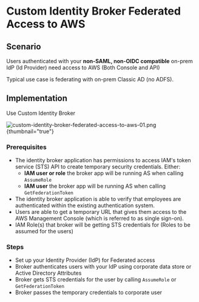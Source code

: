 # Custom Identity Broker Federated Access to AWS

## Scenario
Users authenticated with your **non-SAML, non-OIDC compatible** on-prem IdP (Id Provider) need access to AWS (Both Console and API)

Typical use case is federating with on-prem Classic AD (no ADFS).

## Implementation

Use Custom Identity Broker

![custom-identity-broker-federated-access-to-aws-01.png](custom-identity-broker-federated-access-to-aws-01.png) {thumbnail="true"}

### Prerequisites

* The identity broker application has permissions to access IAM's token service (STS) API to create temporary security credentials. Either: 
  * **IAM user or role** the broker app will be running AS when calling `AssumeRole`
  * **IAM user** the broker app will be running AS when calling `GetFederationToken`
* The identity broker application is able to verify that employees are authenticated within the existing authentication system. 
* Users are able to get a temporary URL that gives them access to the AWS Management Console (which is referred to as single sign-on).
* IAM Role(s) that broker will be getting STS credentials for (Roles to be assumed for the users)

### Steps

* Set up your Identity Provider (IdP) for Federated access
* Broker authenticates users with your IdP using corporate data store or Active Directory Attributes
* Broker gets STS credentials for the user by calling `AssumeRole` or `GetFederationToken`
* Broker passes the temporary credentials to corporate user